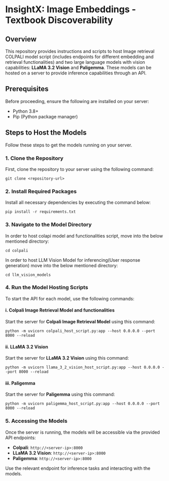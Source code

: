 
# InsightX: Image Embeddings - Textbook Discoverability

## Overview

This repository provides instructions and scripts to host Image retrieval COLPALI model script (includes endpoints for different embedding and retrieval functionalities) and two large language models with vision capabilities: **LLaMA 3.2 Vision** and **Paligemma**. These models can be hosted on a server to provide inference capabilities through an API.

## Prerequisites

Before proceeding, ensure the following are installed on your server:

- Python 3.8+
- Pip (Python package manager)

## Steps to Host the Models

Follow these steps to get the models running on your server.

### 1. Clone the Repository

First, clone the repository to your server using the following command:

```
git clone <repository-url>
```

### 2. Install Required Packages

Install all necessary dependencies by executing the command below:

```
pip install -r requirements.txt
```

### 3. Navigate to the Model Directory

In order to host colapi model and functionalities script, move into the below mentioned directory:

```
cd colpali
```

In order to host LLM Vision Model for inferencing(User response generation) move into the below mentioned directory:

```
cd llm_vision_models
```

### 4. Run the Model Hosting Scripts

To start the API for each model, use the following commands:

#### i. Colpali Image Retrieval Model and functionalities

Start the server for **Colpali Image Retrieval Model** using this command:

```
python -m uvicorn colpali_host_script.py:app --host 0.0.0.0 --port 8000 --reload
```

#### ii. LLaMA 3.2 Vision

Start the server for **LLaMA 3.2 Vision** using this command:

```
python -m uvicorn llama_3_2_vision_host_script.py:app --host 0.0.0.0 --port 8000 --reload
```

#### iii. Paligemma

Start the server for **Paligemma** using this command:

```
python -m uvicorn paligemma_host_script.py:app --host 0.0.0.0 --port 8000 --reload
```

### 5. Accessing the Models

Once the server is running, the models will be accessible via the provided API endpoints:
- **Colpali**: `http://<server-ip>:8000`
- **LLaMA 3.2 Vision**: `http://<server-ip>:8000`
- **Paligemma**: `http://<server-ip>:8000`

Use the relevant endpoint for inference tasks and interacting with the models.
